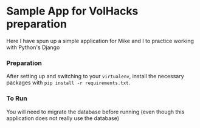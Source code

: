 # Sample App for VolHacks preparation

Here I have spun up a simple application for Mike and I to practice working with Python's Django

### Preparation

After setting up and switching to your `virtualenv`, install the necessary packages with `pip install -r requirements.txt`.

### To Run

You will need to migrate the database before running (even though this application does not really use the database)
